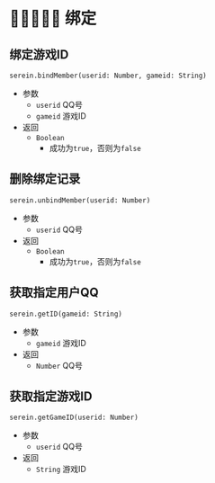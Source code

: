 # 👨🏻‍🤝‍👨🏻 绑定

## 绑定游戏ID

`serein.bindMember(userid: Number, gameid: String)`

- 参数
  - `userid` QQ号
  - `gameid` 游戏ID
- 返回
  - `Boolean`
    - 成功为`true`，否则为`false`

## 删除绑定记录

`serein.unbindMember(userid: Number)`

- 参数
  - `userid` QQ号
- 返回
  - `Boolean`
    - 成功为`true`，否则为`false`

## 获取指定用户QQ

`serein.getID(gameid: String)`

- 参数
  - `gameid` 游戏ID
- 返回
  - `Number` QQ号

## 获取指定游戏ID

`serein.getGameID(userid: Number)`

- 参数
  - `userid` QQ号
- 返回
  - `String` 游戏ID
